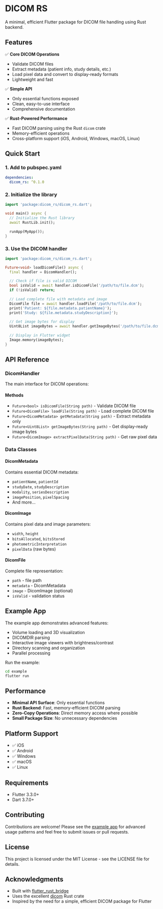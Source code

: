 # DICOM RS

A minimal, efficient Flutter package for DICOM file handling using Rust backend.

## Features

✅ **Core DICOM Operations**
- Validate DICOM files
- Extract metadata (patient info, study details, etc.)
- Load pixel data and convert to display-ready formats
- Lightweight and fast

✅ **Simple API**
- Only essential functions exposed
- Clean, easy-to-use interface
- Comprehensive documentation

✅ **Rust-Powered Performance**
- Fast DICOM parsing using the Rust `dicom` crate
- Memory-efficient operations
- Cross-platform support (iOS, Android, Windows, macOS, Linux)

## Quick Start

### 1. Add to pubspec.yaml

```yaml
dependencies:
  dicom_rs: ^0.1.0
```

### 2. Initialize the library

```dart
import 'package:dicom_rs/dicom_rs.dart';

void main() async {
  // Initialize the Rust library
  await RustLib.init();
  
  runApp(MyApp());
}
```

### 3. Use the DICOM handler

```dart
import 'package:dicom_rs/dicom_rs.dart';

Future<void> loadDicomFile() async {
  final handler = DicomHandler();
  
  // Check if file is valid DICOM
  bool isValid = await handler.isDicomFile('/path/to/file.dcm');
  if (!isValid) return;
  
  // Load complete file with metadata and image
  DicomFile file = await handler.loadFile('/path/to/file.dcm');
  print('Patient: ${file.metadata.patientName}');
  print('Study: ${file.metadata.studyDescription}');
  
  // Get image bytes for display
  Uint8List imageBytes = await handler.getImageBytes('/path/to/file.dcm');
  
  // Display in Flutter widget
  Image.memory(imageBytes);
}
```

## API Reference

### DicomHandler

The main interface for DICOM operations:

#### Methods

- `Future<bool> isDicomFile(String path)` - Validate DICOM file
- `Future<DicomFile> loadFile(String path)` - Load complete DICOM file
- `Future<DicomMetadata> getMetadata(String path)` - Extract metadata only
- `Future<Uint8List> getImageBytes(String path)` - Get display-ready image bytes
- `Future<DicomImage> extractPixelData(String path)` - Get raw pixel data

### Data Classes

#### DicomMetadata
Contains essential DICOM metadata:
- `patientName`, `patientId`
- `studyDate`, `studyDescription`
- `modality`, `seriesDescription`
- `imagePosition`, `pixelSpacing`
- And more...

#### DicomImage
Contains pixel data and image parameters:
- `width`, `height`
- `bitsAllocated`, `bitsStored`
- `photometricInterpretation`
- `pixelData` (raw bytes)

#### DicomFile
Complete file representation:
- `path` - file path
- `metadata` - DicomMetadata
- `image` - DicomImage (optional)
- `isValid` - validation status

## Example App

The example app demonstrates advanced features:
- Volume loading and 3D visualization
- DICOMDIR parsing
- Interactive image viewers with brightness/contrast
- Directory scanning and organization
- Parallel processing

Run the example:
```bash
cd example
flutter run
```

## Performance

- **Minimal API Surface**: Only essential functions
- **Rust Backend**: Fast, memory-efficient DICOM parsing
- **Zero-Copy Operations**: Direct memory access where possible
- **Small Package Size**: No unnecessary dependencies

## Platform Support

- ✅ iOS
- ✅ Android  
- ✅ Windows
- ✅ macOS
- ✅ Linux

## Requirements

- Flutter 3.3.0+
- Dart 3.7.0+

## Contributing

Contributions are welcome! Please see the [example app](example/) for advanced usage patterns and feel free to submit issues or pull requests.

## License

This project is licensed under the MIT License - see the LICENSE file for details.

## Acknowledgments

- Built with [flutter_rust_bridge](https://pub.dev/packages/flutter_rust_bridge)
- Uses the excellent [dicom](https://crates.io/crates/dicom) Rust crate
- Inspired by the need for a simple, efficient DICOM package for Flutter